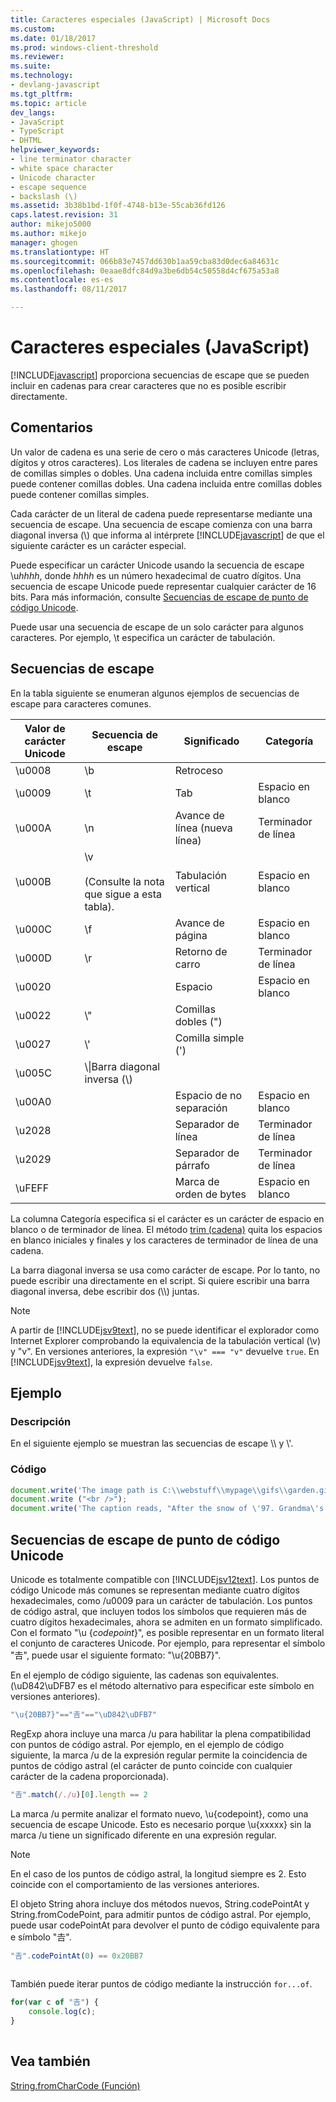 ```yaml
---
title: Caracteres especiales (JavaScript) | Microsoft Docs
ms.custom: 
ms.date: 01/18/2017
ms.prod: windows-client-threshold
ms.reviewer: 
ms.suite: 
ms.technology:
- devlang-javascript
ms.tgt_pltfrm: 
ms.topic: article
dev_langs:
- JavaScript
- TypeScript
- DHTML
helpviewer_keywords:
- line terminator character
- white space character
- Unicode character
- escape sequence
- backslash (\)
ms.assetid: 3b38b1bd-1f0f-4748-b13e-55cab36fd126
caps.latest.revision: 31
author: mikejo5000
ms.author: mikejo
manager: ghogen
ms.translationtype: HT
ms.sourcegitcommit: 066b83e7457dd630b1aa59cba83d0dec6a84631c
ms.openlocfilehash: 0eaae8dfc84d9a3be6db54c50558d4cf675a53a8
ms.contentlocale: es-es
ms.lasthandoff: 08/11/2017

---
```

# <a name="special-characters-javascript"></a>Caracteres especiales (JavaScript)
[!INCLUDE[javascript](../../javascript/includes/javascript-md.md)] proporciona secuencias de escape que se pueden incluir en cadenas para crear caracteres que no es posible escribir directamente.  
  
## <a name="remarks"></a>Comentarios  
 Un valor de cadena es una serie de cero o más caracteres Unicode (letras, dígitos y otros caracteres). Los literales de cadena se incluyen entre pares de comillas simples o dobles. Una cadena incluida entre comillas simples puede contener comillas dobles. Una cadena incluida entre comillas dobles puede contener comillas simples.  
  
 Cada carácter de un literal de cadena puede representarse mediante una secuencia de escape. Una secuencia de escape comienza con una barra diagonal inversa (\\) que informa al intérprete [!INCLUDE[javascript](../../javascript/includes/javascript-md.md)] de que el siguiente carácter es un carácter especial.  
  
 Puede especificar un carácter Unicode usando la secuencia de escape \u*hhhh*, donde *hhhh* es un número hexadecimal de cuatro dígitos. Una secuencia de escape Unicode puede representar cualquier carácter de 16 bits. Para más información, consulte [Secuencias de escape de punto de código Unicode](#CodePoint).  
  
 Puede usar una secuencia de escape de un solo carácter para algunos caracteres. Por ejemplo, \t especifica un carácter de tabulación.  
  
## <a name="escape-sequences"></a>Secuencias de escape  
 En la tabla siguiente se enumeran algunos ejemplos de secuencias de escape para caracteres comunes.  
  
|Valor de carácter Unicode|Secuencia de escape|Significado|Categoría|  
|-----------------------------|---------------------|-------------|--------------|  
|\u0008|\b|Retroceso||  
|\u0009|\t|Tab|Espacio en blanco|  
|\u000A|\n|Avance de línea (nueva línea)|Terminador de línea|  
|\u000B|\v<br /><br /> (Consulte la nota que sigue a esta tabla).|Tabulación vertical|Espacio en blanco|  
|\u000C|\f|Avance de página|Espacio en blanco|  
|\u000D|\r|Retorno de carro|Terminador de línea|  
|\u0020||Espacio|Espacio en blanco|  
|\u0022|\\"|Comillas dobles (")||  
|\u0027|\\'|Comilla simple (')||  
|\u005C|\\\|Barra diagonal inversa (\\)||  
|\u00A0||Espacio de no separación|Espacio en blanco|  
|\u2028||Separador de línea|Terminador de línea|  
|\u2029||Separador de párrafo|Terminador de línea|  
|\uFEFF||Marca de orden de bytes|Espacio en blanco|  
  
 La columna Categoría especifica si el carácter es un carácter de espacio en blanco o de terminador de línea. El método [trim (cadena)](../../javascript/reference/trim-method-string-javascript.md) quita los espacios en blanco iniciales y finales y los caracteres de terminador de línea de una cadena.  
  
 La barra diagonal inversa se usa como carácter de escape. Por lo tanto, no puede escribir una directamente en el script. Si quiere escribir una barra diagonal inversa, debe escribir dos (\\\\) juntas.  
  
> [!NOTE]
>  A partir de [!INCLUDE[jsv9text](../../javascript/includes/jsv9text-md.md)], no se puede identificar el explorador como Internet Explorer comprobando la equivalencia de la tabulación vertical (\v) y "v". En versiones anteriores, la expresión `"\v" === "v"` devuelve `true`. En [!INCLUDE[jsv9text](../../javascript/includes/jsv9text-md.md)], la expresión devuelve `false`.  
  
## <a name="example"></a>Ejemplo  
  
### <a name="description"></a>Descripción  
 En el siguiente ejemplo se muestran las secuencias de escape \\\ y \\'.  
  
### <a name="code"></a>Código  
  
```JavaScript  
document.write('The image path is C:\\webstuff\\mypage\\gifs\\garden.gif.');  
document.write ("<br />");  
document.write('The caption reads, "After the snow of \'97. Grandma\'s house is covered."');  
```  
  
<a name="CodePoint"></a>   
## <a name="unicode-code-point-escape-sequences"></a>Secuencias de escape de punto de código Unicode  
 Unicode es totalmente compatible con [!INCLUDE[jsv12text](../../javascript/includes/jsv12text-md.md)]. Los puntos de código Unicode más comunes se representan mediante cuatro dígitos hexadecimales, como /u0009 para un carácter de tabulación. Los puntos de código astral, que incluyen todos los símbolos que requieren más de cuatro dígitos hexadecimales, ahora se admiten en un formato simplificado. Con el formato "\u {*codepoint*}", es posible representar en un formato literal el conjunto de caracteres Unicode. Por ejemplo, para representar el símbolo "𠮷", puede usar el siguiente formato: "\u{20BB7}".  
  
 En el ejemplo de código siguiente, las cadenas son equivalentes. (\uD842\uDFB7 es el método alternativo para especificar este símbolo en versiones anteriores).  
  
```JavaScript  
"\u{20BB7}"=="𠮷"=="\uD842\uDFB7"  
```  
  
 RegExp ahora incluye una marca /u para habilitar la plena compatibilidad con puntos de código astral. Por ejemplo, en el ejemplo de código siguiente, la marca /u de la expresión regular permite la coincidencia de puntos de código astral (el carácter de punto coincide con cualquier carácter de la cadena proporcionada).  
  
```JavaScript  
"𠮷".match(/./u)[0].length == 2  
```  
  
 La marca /u permite analizar el formato nuevo, \u{codepoint}, como una secuencia de escape Unicode. Esto es necesario porque \u{xxxxx} sin la marca /u tiene un significado diferente en una expresión regular.  
  
> [!NOTE]
>  En el caso de los puntos de código astral, la longitud siempre es 2. Esto coincide con el comportamiento de las versiones anteriores.  
  
 El objeto String ahora incluye dos métodos nuevos, String.codePointAt y String.fromCodePoint, para admitir puntos de código astral. Por ejemplo, puede usar codePointAt para devolver el punto de código equivalente para e símbolo "𠮷".  
  
```JavaScript  
"𠮷".codePointAt(0) == 0x20BB7  
  
```  
  
 También puede iterar puntos de código mediante la instrucción `for...of`.  
  
```JavaScript  
for(var c of "𠮷") {  
    console.log(c);  
}  
  
```  
  
## <a name="see-also"></a>Vea también  
 [String.fromCharCode (Función)](../../javascript/reference/string-fromcharcode-function-javascript.md)
